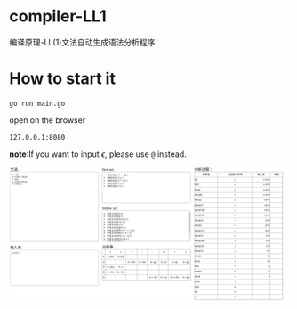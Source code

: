 # compiler-LL1
编译原理-LL(1)文法自动生成语法分析程序

# How to start it

```
go run main.go
```

open on the browser
```
127.0.0.1:8080
```

**note**:If you want to input $\epsilon$, please use `@` instead.

![example.png](LL(1).png)
